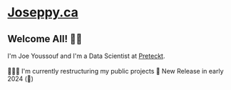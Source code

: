 # [Joseppy.ca](https://joseppy.ca/#home)

<h2> Welcome All! 👋😄 </h2> 

I'm Joe Youssouf and I'm a Data Scientist at [Preteckt](https://preteckt.com/).
<br><br>
🚧🚧🚧 I'm currently restructuring my public projects 🥸 New Release in early 2024 (🦆)
